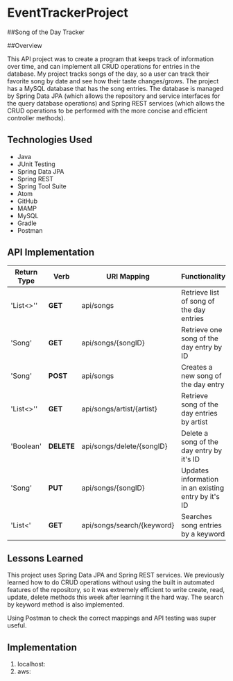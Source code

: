 # EventTrackerProject

##Song of the Day Tracker

##Overview

This API project was to create a program that keeps track of information over time, and can implement all CRUD operations for entries in the database. My project tracks songs of the day, so a user can track their favorite song by date and see how their taste changes/grows. The project has a MySQL database that has the song entries. The database is managed by Spring Data JPA (which allows the repository and service interfaces for the query database operations) and Spring REST services (which allows the CRUD operations to be performed with the more concise and efficient controller methods).

## Technologies Used
* Java
* JUnit Testing
* Spring Data JPA
* Spring REST
* Spring Tool Suite
* Atom
* GitHub
* MAMP
* MySQL
* Gradle
* Postman


## API Implementation

| Return Type | Verb | URI Mapping | Functionality |
| --- | --- | -- | -- |
| 'List<<Song>>'' | **GET** | api/songs | Retrieve list of song of the day entries |
| 'Song' | **GET** | api/songs/{songID} | Retrieve one song of the day entry by ID |
| 'Song' | **POST** | api/songs | Creates a new song of the day entry |
| 'List<<Song>>'' | **GET** | api/songs/artist/{artist} | Retrieve song of the day entries by artist |
| 'Boolean' | **DELETE** | api/songs/delete/{songID} | Delete a song of the day entry by it's ID |
| 'Song' | **PUT** | api/songs/{songID} | Updates information in an existing entry by it's ID |
| 'List<<Song>' | **GET** | api/songs/search/{keyword} | Searches song entries by a keyword|

## Lessons Learned
This project uses Spring Data JPA and Spring REST services. We previously learned how to do CRUD operations without using the built in automated features of the repository, so it was extremely efficient to write create, read, update, delete methods this week after learning it the hard way. The search by keyword method is also implemented.

Using Postman to check the correct mappings and API testing was super useful.

## Implementation
1. localhost:
2. aws:

